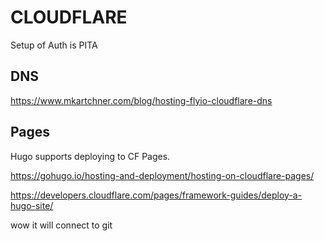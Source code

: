 # CLOUDFLARE

Setup of Auth is PITA

## DNS

https://www.mkartchner.com/blog/hosting-flyio-cloudflare-dns

## Pages

Hugo supports deploying to CF Pages.

https://gohugo.io/hosting-and-deployment/hosting-on-cloudflare-pages/

https://developers.cloudflare.com/pages/framework-guides/deploy-a-hugo-site/

wow it will connect to git

